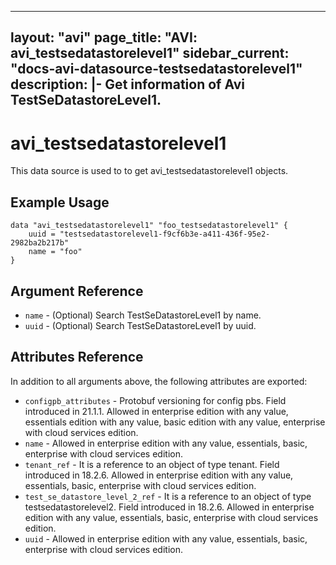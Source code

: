 <!--
    Copyright 2021 VMware, Inc.
    SPDX-License-Identifier: Mozilla Public License 2.0
-->
---
layout: "avi"
page_title: "AVI: avi_testsedatastorelevel1"
sidebar_current: "docs-avi-datasource-testsedatastorelevel1"
description: |-
  Get information of Avi TestSeDatastoreLevel1.
---

# avi_testsedatastorelevel1

This data source is used to to get avi_testsedatastorelevel1 objects.

## Example Usage

```hcl
data "avi_testsedatastorelevel1" "foo_testsedatastorelevel1" {
    uuid = "testsedatastorelevel1-f9cf6b3e-a411-436f-95e2-2982ba2b217b"
    name = "foo"
}
```

## Argument Reference

* `name` - (Optional) Search TestSeDatastoreLevel1 by name.
* `uuid` - (Optional) Search TestSeDatastoreLevel1 by uuid.

## Attributes Reference

In addition to all arguments above, the following attributes are exported:

* `configpb_attributes` - Protobuf versioning for config pbs. Field introduced in 21.1.1. Allowed in enterprise edition with any value, essentials edition with any value, basic edition with any value, enterprise with cloud services edition.
* `name` - Allowed in enterprise edition with any value, essentials, basic, enterprise with cloud services edition.
* `tenant_ref` - It is a reference to an object of type tenant. Field introduced in 18.2.6. Allowed in enterprise edition with any value, essentials, basic, enterprise with cloud services edition.
* `test_se_datastore_level_2_ref` - It is a reference to an object of type testsedatastorelevel2. Field introduced in 18.2.6. Allowed in enterprise edition with any value, essentials, basic, enterprise with cloud services edition.
* `uuid` - Allowed in enterprise edition with any value, essentials, basic, enterprise with cloud services edition.

